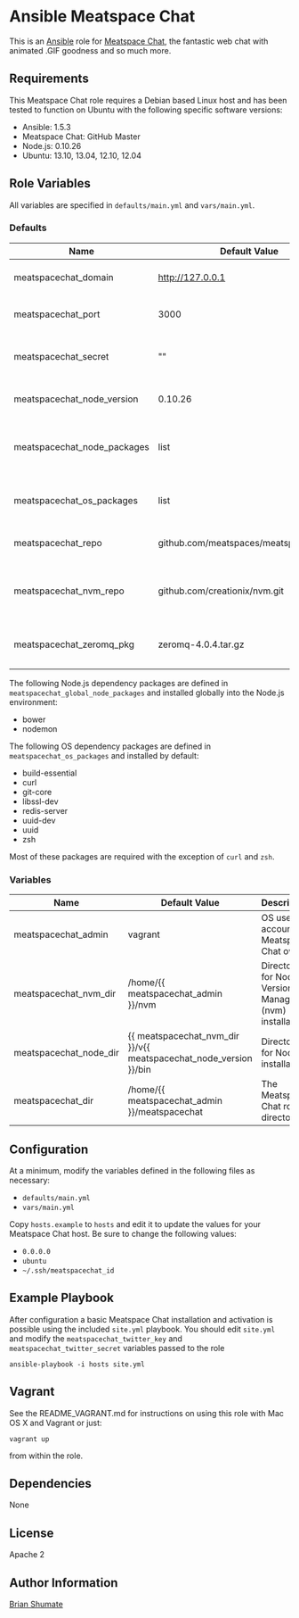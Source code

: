 # Ansible Meatspace Chat

This is an [Ansible](http://www.ansible.com/) role for
[Meatspace Chat](https://github.com/meatspaces/meatspacechat), the fantastic
web chat with animated .GIF goodness and so much more.

## Requirements

This Meatspace Chat role requires a Debian based Linux host and has been tested to
function on Ubuntu with the following specific software versions:

* Ansible: 1.5.3
* Meatspace Chat: GitHub Master
* Node.js: 0.10.26
* Ubuntu: 13.10, 13.04, 12.10, 12.04

## Role Variables

All variables are specified in `defaults/main.yml` and `vars/main.yml`.

### Defaults

| Name           | Default Value | Description                        |
| -------------- | ------------- | -----------------------------------|
| meatspacechat_domain  | http://127.0.0.1 | URL for Meatspace Chat app |
| meatspacechat_port | 3000 | TCP port for Meatspace Chat app |
| meatspacechat_secret | "" | Meatspace Chat session secret |
| meatspacechat_node_version | 0.10.26 | Preferred Node.js version |
| meatspacechat_node_packages | list | List of Node.js dependency packages to install |
| meatspacechat_os_packages | list | List of OS dependency packages to install |
| meatspacechat_repo | github.com/meatspaces/meatspacechat.git | Meatspace Chat GitHub repository |
| meatspacechat_nvm_repo | github.com/creationix/nvm.git | Node Version Manager Github repository |
| meatspacechat_zeromq_pkg | zeromq-4.0.4.tar.gz | ØMQ source package URL |

The following Node.js dependency packages are defined in
`meatspacechat_global_node_packages` and installed globally into the Node.js
environment:

* bower
* nodemon

The following OS dependency packages are defined in
`meatspacechat_os_packages` and installed by default:

* build-essential
* curl
* git-core
* libssl-dev
* redis-server
* uuid-dev
* uuid
* zsh

Most of these packages are required with the exception of `curl` and `zsh`.

### Variables

| Name           | Default Value | Description                        |
| -------------- | ------------- | -----------------------------------|
| meatspacechat_admin    | vagrant       | OS user account of Meatspace Chat owner
| meatspacechat_nvm_dir  | /home/{{ meatspacechat_admin }}/nvm | Directory for Node Version Manager (nvm) installation |
| meatspacechat_node_dir | {{ meatspacechat_nvm_dir }}/v{{ meatspacechat_node_version }}/bin | Directory for Node.js installation
| meatspacechat_dir | /home/{{ meatspacechat_admin }}/meatspacechat | The Meatspace Chat root directory

## Configuration

At a minimum, modify the variables defined in the following files as
necessary:

* `defaults/main.yml`
* `vars/main.yml`

Copy `hosts.example` to `hosts` and edit it to update the values for your
Meatspace Chat host. Be sure to change the following values:

* `0.0.0.0`
* `ubuntu`
* `~/.ssh/meatspacechat_id`

## Example Playbook

After configuration a basic Meatspace Chat installation and activation is possible
using the included `site.yml` playbook. You should edit `site.yml` and modify
the `meatspacechat_twitter_key` and `meatspacechat_twitter_secret` variables
passed to the role

```
ansible-playbook -i hosts site.yml
```

## Vagrant

See the README_VAGRANT.md for instructions on using this role with Mac OS X
and Vagrant or just:

```
vagrant up
```

from within the role.

## Dependencies

None

## License

Apache 2

## Author Information

[Brian Shumate](http://brianshumate.com)

